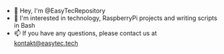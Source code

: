 - 👋 Hey, I'm @EasyTecRepository
- 👀 I'm interested in technology, RaspberryPi projects and writing scripts in Bash
- 📫 If you have any questions, please contact us at kontakt@easytec.tech

<!---
EasyTecRepository/EasyTecRepository is a ✨ special ✨ repository because its `README.md` (this file) appears on your GitHub profile.
You can click the Preview link to take a look at your changes.
--->
